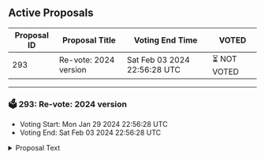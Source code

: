 ## Active Proposals

| Proposal ID | Proposal Title | Voting End Time | VOTED |
|-------------|----------------|-----------------|-------|
| 293 | Re-vote: 2024 version  | Sat Feb 03 2024 22:56:28 UTC | ⏳ NOT VOTED |

---

### 🗳 293: Re-vote: 2024 version 
- Voting Start: Mon Jan 29 2024 22:56:28 UTC
- Voting End: Sat Feb 03 2024 22:56:28 UTC

<details>
<summary>Proposal Text</summary>
 
Please Re-vote: https://www.mintscan.io/cosmos/proposals/874/
</details>
